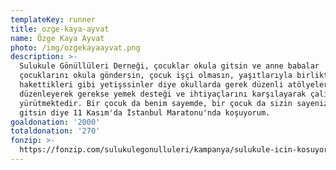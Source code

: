 ```yaml
---
templateKey: runner
title: ozge-kaya-ayvat
name: Özge Kaya Ayvat
photo: /img/ozgekayaayvat.png
description: >-
  Sulukule Gönüllüleri Derneği, çocuklar okula gitsin ve anne babalar
  çocuklarını okula göndersin, çocuk işçi olmasın, yaşıtlarıyla birlikte
  hakettikleri gibi yetişssinler diye okullarda gerek düzenli atölyeler
  düzenleyerek gerekse yemek desteği ve ihtiyaçlarını karşılayarak çalışmalar
  yürütmektedir. Bir çocuk da benim sayemde, bir çocuk da sizin sayenizde okula
  gitsin diye 11 Kasım'da İstanbul Maratonu'nda koşuyorum.
goaldonation: '2000'
totaldonation: '270'
fonzip: >-
  https://fonzip.com/sulukulegonulluleri/kampanya/sulukule-icin-kosuyorum--okulu-terki-onluyorum---6
---
```


